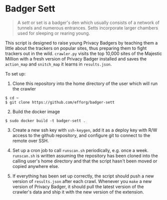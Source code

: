 # Badger Sett

> A *sett* or set is a badger's den which usually consists of a network of tunnels
  and numerous entrances. Setts incorporate larger chambers used for sleeping or
  rearing young.

This script is designed to raise young Privacy Badgers by teaching them a little
about the trackers on popular sites, thus preparing them to fight trackers out
in the wild. `crawler.py` visits the top 10,000 sites of the Majestic Million
with a fresh version of Privacy Badger installed and saves the `action_map` and
`snitch_map` it learns in `results.json`.

To set up:

1. Clone this repository into the home directory of the user which will run the
   crawler

```
$ cd ~
$ git clone https://github.com/efforg/badger-sett
```

2. Build the docker image

```
$ sudo docker build -t badger-sett .
```

3. Create a new ssh key with `ssh-keygen`, add it as a deploy key with R/W
   access to the github repository, and configure git to connect to the remote
   over SSH.

4. Set up a cron job to call `runscan.sh` periodically, e.g. once a week.
   `runscan.sh` is written assuming the repository has been cloned into the
   calling user's home directory and that the script hasn't been moved or copied
   anywhere else.

5. If everything has been set up correctly, the script should push a new version
   of `results.json` after each crawl. Whenever you `make` a new version of
   Privacy Badger, it should pull the latest version of the crawler's data and
   ship it with the new version of the extension.
